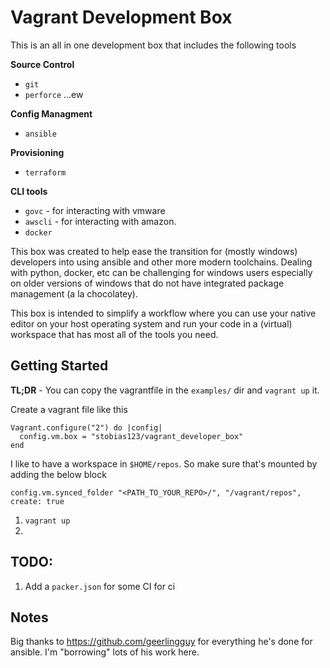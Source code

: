 # Vagrant Development Box

This is an all in one development box that includes the following tools

**Source Control**
- `git`
- `perforce` ...ew

**Config Managment**
- `ansible`

**Provisioning**
- `terraform`

**CLI tools**
- `govc` - for interacting with vmware
- `awscli` - for interacting with amazon.
- `docker`

This box was created to help ease the transition for (mostly windows) developers into using
ansible and other more modern toolchains. Dealing with python, docker, etc can be challenging for windows users
especially on older versions of windows that do not have integrated package management (a la chocolatey).

This box is intended to simplify a workflow where you can use your native editor on your host operating system
and run your code in a (virtual) workspace that has most all of the tools you need.

## Getting Started

**TL;DR** - You can copy the vagrantfile in the `examples/` dir and `vagrant up` it.

Create a vagrant file like this
```
Vagrant.configure("2") do |config|
  config.vm.box = "stobias123/vagrant_developer_box"
end
```

I like to have a workspace in `$HOME/repos`. So make sure that's mounted by adding the below block

```
config.vm.synced_folder "<PATH_TO_YOUR_REPO>/", "/vagrant/repos", create: true
```


1. `vagrant up`
2.

## TODO:
1. Add a `packer.json` for some CI for ci

## Notes
Big thanks to https://github.com/geerlingguy for everything he's done for ansible.
I'm "borrowing" lots of his work here. 
